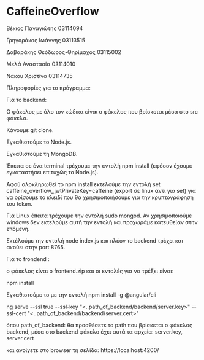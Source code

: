 # CaffeineOverflow
Βέκιος Παναγιώτης 03114094

Γρηγοράκος Ιωάννης 03113515

Δαβαράκης Θεόδωρος-Θηρίμαχος 03115002

Μελά Αναστασία 03114010

Νάκου Χριστίνα 03114735


Πληροφορίες για το πρόγραμμα:

Για το backend:

 Ο φάκελος με όλο τον κώδικα είναι ο φάκελος που βρίσκεται μέσα στο src φάκελο.
 
 Κάνουμε git clone.
 
 Εγκαθιστούμε το Node.js.
 
 Εγκαθιστούμε τη MongoDB.
 
 Έπειτα σε ένα terminal τρέχουμε την εντολή npm install (εφόσον έχουμε εγκαταστήσει επιτυχώς το Node.js).
 
 Αφού ολοκληρωθεί το npm install εκτελούμε την εντολή set caffeine_overflow_jwtPrivateKey=caffeine (export σε linux αντι για   set) για να ορίσουμε το κλειδί που θα χρησιμοποιήσουμε για την κρυπτογράφηση του token. 
 
 Για Linux έπειτα τρέχουμε την εντολή sudo mongod. Αν χρησιμοποιούμε windows δεν εκτελούμε αυτή την εντολή και προχωράμε κατευθείαν στην επόμενη.
 
 Εκτέλούμε την εντολή node index.js και πλέον το backend τρέχει και ακούει στην port 8765.  
 
 Για το frondend :
 
 o φάκελος είναι ο frontend.zip και οι εντολές για να τρέξει είναι:
 
 npm install
 
 Εγκαθιστούμε το με την εντολή npm install -g @angular/cli
 
 ng serve --ssl true --ssl-key "<..path_of_backend/backend/server.key>" --ssl-cert "<..path_of_backend/backend/server.cert>"
 
 όπου path_of_backend: θα προσθέσετε το path που βρίσκεται ο φάκελος backend, μέσα στο backend φάκελο έχει αυτά τα αρχεία:
 server.key, server.cert

και ανοίγετε στο browser τη σελίδα: https://localhost:4200/
